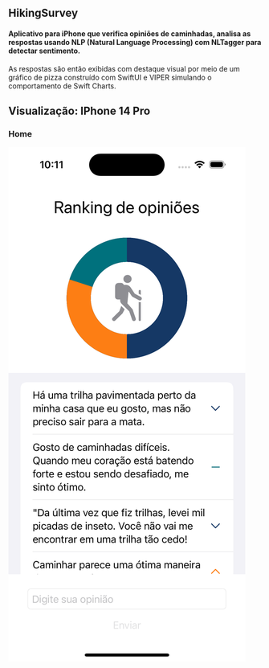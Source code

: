 ## HikingSurvey

#### Aplicativo para iPhone que verifica opiniões de caminhadas, analisa as respostas usando NLP (Natural Language Processing) com NLTagger para detectar sentimento. 
As respostas são então exibidas com destaque visual por meio de um gráfico de pizza construído com SwiftUI e VIPER simulando o comportamento de Swift Charts.

## Visualização: IPhone 14 Pro

### Home

![Preview](https://raw.githubusercontent.com/fabianasd/HikingSurvey/main/HikingSurvey/Images/home.png)

